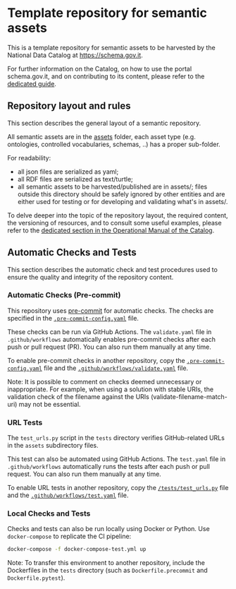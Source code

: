 # Template repository for semantic assets

This is a template repository for semantic assets to be harvested
by the National Data Catalog at https://schema.gov.it.

For further information on the Catalog, on how to use the portal 
schema.gov.it, and on contributing to its content, please refer 
to the [dedicated guide](https://teamdigitale.github.io/dati-semantic-guida-ndc-docs/).

## Repository layout and rules

This section describes the general layout of a semantic
repository.

All semantic assets are in the [assets](assets/) folder,
each asset type (e.g. ontologies, controlled vocabularies, schemas, ..)
has a proper sub-folder.

For readability:

- all json files are serialized as yaml;
- all RDF files are serialized as text/turtle;
- all semantic assets to be harvested/published are in assets/;
  files outside this directory should be safely ignored by other entities
  and are either used for testing or for developing and validating what's in assets/.

To delve deeper into the topic of the repository layout, the required content, 
the versioning of resources, and to consult some useful examples, please refer 
to the 
[dedicated section in the Operational Manual of the Catalog](https://teamdigitale.github.io/dati-semantic-guida-ndc-docs/docs/manuale-operativo/istruzioni-su-come-predisporre-il-repository-in-cui-pubblicare-le-risorse-semantiche.html).


## Automatic Checks and Tests

This section describes the automatic check and test procedures 
used to ensure the quality and integrity of the repository content.

### Automatic Checks (Pre-commit)

This repository uses [pre-commit](https://pre-commit.com/) 
for automatic checks. The checks are specified 
in the [`.pre-commit-config.yaml`](.pre-commit-config.yaml) file.

These checks can be run via GitHub Actions. 
The `validate.yaml` file in `.github/workflows` 
automatically enables pre-commit checks after each push or pull request (PR). 
You can also run them manually at any time.

To enable pre-commit checks in another repository, 
copy the [`.pre-commit-config.yaml`](.pre-commit-config.yaml) file 
and the [`.github/workflows/validate.yaml`](.github/workflows/validate.yaml) file.

Note: It is possible to comment on checks deemed unnecessary or inappropriate. For example, when using a solution with stable URIs, the validation check of the filename against the URIs (validate-filename-match-uri) may not be essential.

### URL Tests

The `test_urls.py` script in the `tests` directory verifies 
GitHub-related URLs in the `assets` subdirectory files.

This test can also be automated using GitHub Actions. 
The `test.yaml` file in `.github/workflows` 
automatically runs the tests after each push or pull request. 
You can also run them manually at any time.

To enable URL tests in another repository, 
copy the [`/tests/test_urls.py`](/tests/test_urls.py) file 
and the [`.github/workflows/test.yaml`](.github/workflows/test.yaml) file.

### Local Checks and Tests

Checks and tests can also be run locally 
using Docker or Python. Use `docker-compose` 
to replicate the CI pipeline:

```bash
docker-compose -f docker-compose-test.yml up
```

Note: To transfer this environment to another repository,
include the Dockerfiles in the `tests` directory
(such as `Dockerfile.precommit` and `Dockerfile.pytest`).